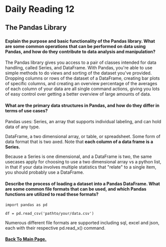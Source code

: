 # Daily Reading 12

## The Pandas Library

###

#### Explain the purpose and basic functionality of the Pandas library. What are some common operations that can be performed on data using Pandas, and how do they contribute to data analysis and manipulation?

The Pandas library gives you access to a pair of classes intended for data handling, called Series, and DataFrame. With Pandas, you're able to use simple methods to do views and sorting of the dataset you've provided. Dropping columns or rows of the dataset of a DataFrame, creating bar plots of specific columns, and creating an overview percentage of the averages of each column of your data are all single command actions, giving you lots of easy control over getting a better overview of large amounts of data.

#### What are the primary data structures in Pandas, and how do they differ in terms of use cases?

Pandas uses:
  Series, an array that supports individual labeling, and can hold data of any type.

  DataFrame, a two dimensional array, or table, or spreadsheet. Some form of data format that is two axed. Note that **each column of a data frame is a Series.**

Because a Series is one dimensional, and a DataFrame is two, the same usecases apply for choosing to use a two dimensional array vs a python list, in that if your data involves multiple statistics that "relate" to a single item, you should probably use a DataFrame.

#### Describe the process of loading a dataset into a Pandas DataFrame. What are some common file formats that can be used, and which Pandas functions are utilized to read these formats?

```
import pandas as pd

df = pd.read_csv('pathto/your/data.csv')
```
Numerous different file formats are supported including sql, excel and json, each with their respective pd.read_x() command.

#### [Back To Main Page.](https://colorinvert.github.io/reading-notes/)
